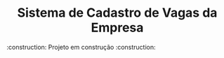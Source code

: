 <h1 style="text-align:center;">Sistema de Cadastro de Vagas da Empresa</h1>
:construction: Projeto em construção :construction:
